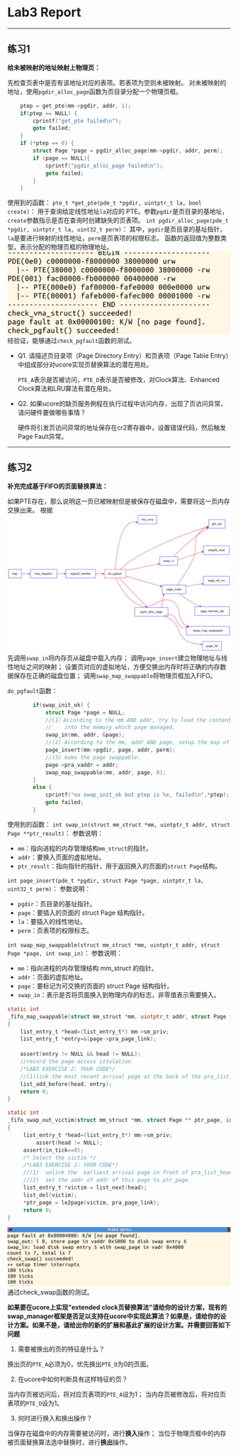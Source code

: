 # Lab3 Report

***
## 练习1

**给未被映射的地址映射上物理页：**

先检查页表中是否有该地址对应的表项。若表项为空则未被映射。
对未被映射的地址，使用`pgdir_alloc_page`函数为页目录分配一个物理页框。
```c
    ptep = get_pte(mm->pgdir, addr, 1);
    if(ptep == NULL) {
        cprintf("get_pte failed\n");
        goto failed;
    }
    if (*ptep == 0) {
        struct Page *page = pgdir_alloc_page(mm->pgdir, addr, perm);
        if (page == NULL){
            cprintf("pgdir_alloc_page failed\n");
            goto failed;            
        }
    }
```
使用到的函数：
`pte_t *get_pte(pde_t *pgdir, uintptr_t la, bool create)`：
用于查询给定线性地址`la`对应的 PTE。参数`pgdir`是页目录的基地址，`create`参数指示是否在查询时创建缺失的页表项。
`int pgdir_alloc_page(pde_t *pgdir, uintptr_t la, uint32_t perm)`：
其中，`pgdir`是页目录的基址指针，`la`是要进行映射的线性地址，`perm`是页表项的权限标志。
函数的返回值为整数类型，表示分配的物理页框的物理地址。
![1](picture/3-1.png "3-1.png")
经验证，能够通过`check_pgfault`函数的测试。

- Q1. 请描述页目录项（Page Directory Entry）和页表项（Page Table Entry）中组成部分对ucore实现页替换算法的潜在用处。

    `PTE_A`表示是否被访问，`PTE_D`表示是否被修改，对Clock算法、Enhanced Clock算法和LRU算法有潜在用处。

- Q2. 如果ucore的缺页服务例程在执行过程中访问内存，出现了页访问异常，请问硬件要做哪些事情？
    
    硬件将引发页访问异常的地址保存在cr2寄存器中，设置错误代码，然后触发Page Fault异常。

***
## 练习2

**补充完成基于FIFO的页面替换算法：**

如果PTE存在，那么说明这一页已被映射但是被保存在磁盘中，需要将这一页内存交换出来。
根据
    ![2](picture/3-2.png "3-2.png")
    先调用`swap_in`将内存页从磁盘中载入内存；
    调用`page_insert`建立物理地址与线性地址之间的映射；
    设置页对应的虚拟地址，方便交换出内存时将正确的内存数据保存在正确的磁盘位置；
    调用`swap_map_swappable`将物理页框加入FIFO。

`do_pgfault`函数：
```c
        if(swap_init_ok) {
            struct Page *page = NULL;
            //(1）According to the mm AND addr, try to load the content of right disk page
            //    into the memory which page managed.
            swap_in(mm, addr, &page);
            //(2) According to the mm, addr AND page, setup the map of phy addr <---> logical addr
            page_insert(mm->pgdir, page, addr, perm);
            //(3) make the page swappable.
            page->pra_vaddr = addr;
            swap_map_swappable(mm, addr, page, 0);
        }
        else {
            cprintf("no swap_init_ok but ptep is %x, failed\n",*ptep);
            goto failed;
        }
```
使用到的函数：
`int swap_in(struct mm_struct *mm, uintptr_t addr, struct Page **ptr_result)`：
参数说明：
- `mm`：指向进程的内存管理结构`mm_struct`的指针。
- `addr`：要换入页面的虚拟地址。
- `ptr_result`：指向指针的指针，用于返回换入的页面的`struct Page`结构。

`int page_insert(pde_t *pgdir, struct Page *page, uintptr_t la, uint32_t perm)`：
参数说明：
- `pgdir`：页目录的基址指针。
- `page`：要插入的页面的 struct Page 结构指针。
- `la`：要插入的线性地址。
- `perm`：页表项的权限标志。

`int swap_map_swappable(struct mm_struct *mm, uintptr_t addr, struct Page *page, int swap_in)`：
参数说明：
- `mm`：指向进程的内存管理结构 mm_struct 的指针。
- `addr`：页面的虚拟地址。
- `page`：要标记为可交换的页面的 struct Page 结构指针。
- `swap_in`：表示是否将页面换入到物理内存的标志，非零值表示需要换入。

```c
static int
_fifo_map_swappable(struct mm_struct *mm, uintptr_t addr, struct Page *page, int swap_in)
{
    list_entry_t *head=(list_entry_t*) mm->sm_priv;
    list_entry_t *entry=&(page->pra_page_link);
 
    assert(entry != NULL && head != NULL);
    //record the page access situlation
    /*LAB3 EXERCISE 2: YOUR CODE*/ 
    //(1)link the most recent arrival page at the back of the pra_list_head qeueue.
    list_add_before(head, entry);
    return 0;
}
```

```c
static int
_fifo_swap_out_victim(struct mm_struct *mm, struct Page ** ptr_page, int in_tick)
{
     list_entry_t *head=(list_entry_t*) mm->sm_priv;
         assert(head != NULL);
     assert(in_tick==0);
     /* Select the victim */
     /*LAB3 EXERCISE 2: YOUR CODE*/ 
     //(1)  unlink the  earliest arrival page in front of pra_list_head qeueue
     //(2)  set the addr of addr of this page to ptr_page
     list_entry_t *victim = list_next(head);
     list_del(victim);
     *ptr_page = le2page(victim, pra_page_link);
     return 0;
}
```
![2](picture/3-3.png "3-3.png")
通过check_swap函数的测试。

**如果要在ucore上实现"extended clock页替换算法"请给你的设计方案，现有的swap_manager框架是否足以支持在ucore中实现此算法？如果是，请给你的设计方案。如果不是，请给出你的新的扩展和基此扩展的设计方案。并需要回答如下问题**
1. 需要被换出的页的特征是什么？

换出页的`PTE_A`必须为0，优先换出`PTE_D`为0的页面。

2. 在ucore中如何判断具有这样特征的页？

当内存页被访问后，将对应页表项的`PTE_A`设为1；
当内存页被修改后，将对应页表项的`PTE_D`设为1。

3. 何时进行换入和换出操作？

当保存在磁盘中的内存需要被访问时，进行**换入**操作；
当位于物理页框中的内存被页面替换算法选中替换时，进行**换出**操作。